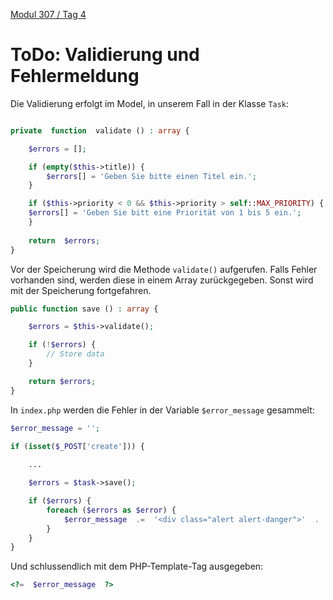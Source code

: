  [Modul 307 / Tag 4](/ilv.307/04-modul-307)

# ToDo: Validierung und Fehlermeldung

Die Validierung erfolgt im Model, in unserem Fall in der Klasse `Task`:

```php

private  function  validate () : array {

	$errors = [];

	if (empty($this->title)) {
		$errors[] = 'Geben Sie bitte einen Titel ein.';
	}

	if ($this->priority < 0 && $this->priority > self::MAX_PRIORITY) {
	$errors[] = 'Geben Sie bitt eine Priorität von 1 bis 5 ein.';
	}
	
	return  $errors;
}
```
Vor der Speicherung wird die Methode `validate()` aufgerufen. Falls Fehler vorhanden sind, werden diese in einem Array zurückgegeben. Sonst wird mit der Speicherung fortgefahren.

```php
public function save () : array {

	$errors = $this->validate();

	if (!$errors) {
		// Store data
	}

	return $errors;
}
```

In `index.php` werden die Fehler in der Variable `$error_message` gesammelt:

```php
$error_message = '';

if (isset($_POST['create'])) {
	
	...

	$errors = $task->save();	

	if ($errors) {
		foreach ($errors as $error) {
			$error_message  .=  '<div class="alert alert-danger">'  .  $error  .  '</div>';
		}
	}
}
```
Und schlussendlich mit dem PHP-Template-Tag ausgegeben:

```php
<?=  $error_message  ?>
```




<!--stackedit_data:
eyJoaXN0b3J5IjpbLTIxMjg0NzI2NiwyMTAxMjc4NTEsLTEwNj
EzNDkwMzhdfQ==
-->